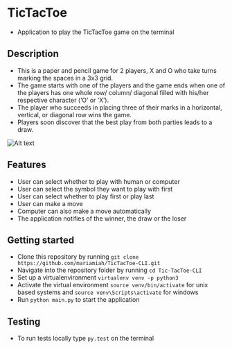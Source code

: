 # TicTacToe
- Application to play the TicTacToe game on the terminal

## Description
- This is a paper and pencil game for 2 players, X and O who take turns marking the spaces in a 3x3 grid.
- The game starts with one of the players and the game ends when one of the players has one whole row/ column/ diagonal filled with his/her respective character (‘O’ or ‘X’).
- The player who succeeds in placing three of their marks in a horizontal, vertical, or diagonal row wins the game.
- Players soon discover that the best play from both parties leads to a draw.

![Alt text](https://www.gameideasforkids.com/images/tictactoe.JPG "Optional Title")

## Features
- User can select whether to play with human or computer
- User can select the symbol they want to play with first
- User can select whether to play first or play last
- User can make a move
- Computer can also make a move automatically
- The application notifies of the winner, the draw or the loser

## Getting started
- Clone this repository by running `git clone https://github.com/mariamiah/TicTacToe-CLI.git`
- Navigate into the repository folder by running `cd Tic-TacToe-CLI`
- Set up a virtualenvironment `virtualenv venv -p python3`
- Activate the virtual environment `source venv/bin/activate` for unix based systems and `source venv\Scripts\activate` for windows
- Run `python main.py` to start the application

## Testing
- To run tests locally type `py.test` on the terminal
